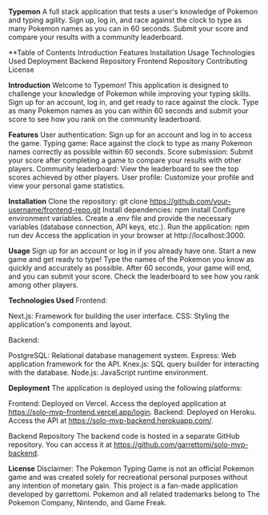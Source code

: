 **Typemon**
A full stack application that tests a user's knowledge of Pokemon and typing agility. Sign up, log in, and race against the clock to type as many Pokemon names as you can in 60 seconds. Submit your score and compare your results with a community leaderboard.

**Table of Contents
Introduction
Features
Installation
Usage
Technologies Used
Deployment
Backend Repository
Frontend Repository
Contributing
License

**Introduction**
Welcome to Typemon! This application is designed to challenge your knowledge of Pokemon while improving your typing skills. Sign up for an account, log in, and get ready to race against the clock. Type as many Pokemon names as you can within 60 seconds and submit your score to see how you rank on the community leaderboard.

**Features**
User authentication: Sign up for an account and log in to access the game.
Typing game: Race against the clock to type as many Pokemon names correctly as possible within 60 seconds.
Score submission: Submit your score after completing a game to compare your results with other players.
Community leaderboard: View the leaderboard to see the top scores achieved by other players.
User profile: Customize your profile and view your personal game statistics.

**Installation**
Clone the repository: git clone https://github.com/your-username/frontend-repo.git
Install dependencies: npm install
Configure environment variables. Create a .env file and provide the necessary variables (database connection, API keys, etc.).
Run the application: npm run dev
Access the application in your browser at http://localhost:3000.

**Usage**
Sign up for an account or log in if you already have one.
Start a new game and get ready to type!
Type the names of the Pokemon you know as quickly and accurately as possible.
After 60 seconds, your game will end, and you can submit your score.
Check the leaderboard to see how you rank among other players.

**Technologies Used**
Frontend:

Next.js: Framework for building the user interface.
CSS: Styling the application's components and layout.

Backend:

PostgreSQL: Relational database management system.
Express: Web application framework for the API.
Knex.js: SQL query builder for interacting with the database.
Node.js: JavaScript runtime environment.

**Deployment**
The application is deployed using the following platforms:

Frontend: Deployed on Vercel. Access the deployed application at https://solo-mvp-frontend.vercel.app/login.
Backend: Deployed on Heroku. Access the API at https://solo-mvp-backend.herokuapp.com/.

Backend Repository
The backend code is hosted in a separate GitHub repository. You can access it at https://github.com/garrettomi/solo-mvp-backend.

**License**
Disclaimer: The Pokemon Typing Game is not an official Pokemon game and was created solely for recreational personal purposes without any intention of monetary gain. This project is a fan-made application developed by garrettomi. Pokemon and all related trademarks belong to The Pokemon Company, Nintendo, and Game Freak.
